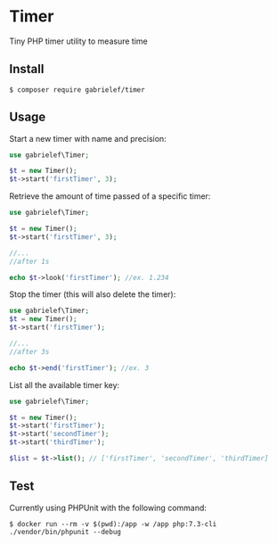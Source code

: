 # Timer
Tiny PHP timer utility to measure time

## Install 
```console
$ composer require gabrielef/timer
```
## Usage
Start a new timer with name and precision:
```php
use gabrielef\Timer;

$t = new Timer();
$t->start('firstTimer', 3);
```

Retrieve the amount of time passed of a specific timer:
```php
use gabrielef\Timer;

$t = new Timer();
$t->start('firstTimer', 3);

//...
//after 1s

echo $t->look('firstTimer'); //ex. 1.234
```

Stop the timer (this will also delete the timer):
```php
use gabrielef\Timer;
$t = new Timer();
$t->start('firstTimer');

//...
//after 3s

echo $t->end('firstTimer'); //ex. 3
```

List all the available timer key:
```php
use gabrielef\Timer;

$t = new Timer();
$t->start('firstTimer');
$t->start('secondTimer');
$t->start('thirdTimer');

$list = $t->list(); // ['firstTimer', 'secondTimer', 'thirdTimer]
```

## Test

Currently using PHPUnit with the following command:
```console
$ docker run --rm -v $(pwd):/app -w /app php:7.3-cli ./vendor/bin/phpunit --debug
```